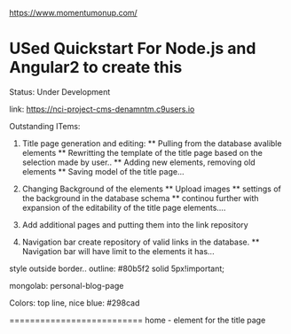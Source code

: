 https://www.momentumonup.com/

USed Quickstart For Node.js and Angular2 to create this
========================
Status: Under Development

link: https://nci-project-cms-denamntm.c9users.io

Outstanding ITems:

1. Title page generation and editing:
** Pulling from the database avalible elements
** Rewritting the template of the title page based on the selection made by user..
** Adding new elements, removing old elements
** Saving model of the title page...

2. Changing Background of the elements
** Upload images
** settings of the background in the database schema
** continou further with expansion of the editability of the title page elements....

3. Add additional pages and putting them into the link repository

4. Navigation bar create repository of valid links in the database.
** Navigation bar will have limit to the elements it has...



style outside border..
    outline: #80b5f2 solid 5px!important;

mongolab: personal-blog-page


Colors:
top line, nice blue:
#298cad

==========================
home - element for the title page
